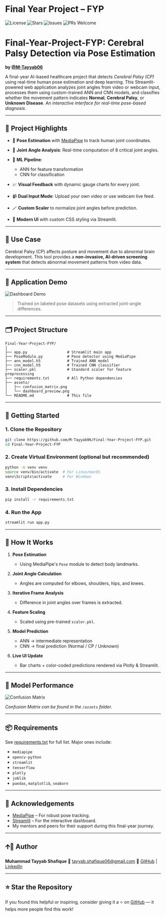 # Final Year Project – FYP

![License](https://img.shields.io/github/license/M-Tayyab06/Final-Year-Project-FYP-?color=blue)
![Stars](https://img.shields.io/github/stars/M-Tayyab06/Final-Year-Project-FYP-?style=social)
![Issues](https://img.shields.io/github/issues/M-Tayyab06/Final-Year-Project-FYP-)
![PRs Welcome](https://img.shields.io/badge/PRs-welcome-brightgreen.svg)

# Final-Year-Project-FYP: Cerebral Palsy Detection via Pose Estimation

**by [@M-Tayyab06](https://github.com/M-Tayyab06)**

A final-year AI-based healthcare project that detects *Cerebral Palsy (CP)* using real-time human pose estimation and deep learning. This Streamlit-powered web application analyzes joint angles from video or webcam input, processes them using custom-trained ANN and CNN models, and classifies whether the movement pattern indicates **Normal**, **Cerebral Palsy**, or **Unknown Disease**.
*An interactive interface for real-time pose-based diagnosis.*

---

## 🧠 Project Highlights

* 🧍 **Pose Estimation** with [MediaPipe](https://mediapipe.dev) to track human joint coordinates.
* 🥮 **Joint Angle Analysis**: Real-time computation of 8 critical joint angles.
* 🧪 **ML Pipeline**:

  * ANN for feature transformation
  * CNN for classification
* 📈 **Visual Feedback** with dynamic gauge charts for every joint.
* 📹 **Dual Input Mode**: Upload your own video or use webcam live feed.
* 🪄 **Custom Scaler** to normalize joint angles before prediction.
* 💨 **Modern UI** with custom CSS styling via Streamlit.

---

## 🔬 Use Case

Cerebral Palsy (CP) affects posture and movement due to abnormal brain development. This tool provides a **non-invasive, AI-driven screening system** that detects abnormal movement patterns from video data.

---

## 📸 Application Demo
![Dashboard Demo](https://github.com/user-attachments/assets/caf1a047-0691-4665-983e-af303d6d4e9a)
> Trained on labeled pose datasets using extracted joint-angle differences.
---

## 🗂️ Project Structure

```
Final-Year-Project-FYP/
│
├── app.py                  # Streamlit main app
├── PoseModule.py           # Pose detector using MediaPipe
├── ann_model.h5            # Trained ANN model
├── cnn_model.h5            # Trained CNN classifier
├── scaler.pkl              # Standard scaler for feature preprocessing
├── requirements.txt        # All Python dependencies
├── assets/
│   ├── confusion_matrix.png
│   └── dashboard_preview.png
└── README.md               # This file
```

---

## 🚀 Getting Started

### 1. Clone the Repository

```bash
git clone https://github.com/M-Tayyab06/Final-Year-Project-FYP.git
cd Final-Year-Project-FYP
```

### 2. Create Virtual Environment (optional but recommended)

```bash
python -m venv venv
source venv/bin/activate  # For Linux/macOS
venv\Scripts\activate     # For Windows
```

### 3. Install Dependencies

```bash
pip install -r requirements.txt
```

### 4. Run the App

```bash
streamlit run app.py
```

---

## 🧠 How It Works

1. **Pose Estimation**

   * Using MediaPipe's `Pose` module to detect body landmarks.
2. **Joint Angle Calculation**

   * Angles are computed for elbows, shoulders, hips, and knees.
3. **Iterative Frame Analysis**

   * Difference in joint angles over frames is extracted.
4. **Feature Scaling**

   * Scaled using pre-trained `scaler.pkl`.
5. **Model Prediction**

   * ANN → intermediate representation
   * CNN → final prediction (Normal / CP / Unknown)
6. **Live UI Update**

   * Bar charts + color-coded predictions rendered via Plotly & Streamlit.

---

## 🧪 Model Performance
![Confusion Matrix](https://github.com/user-attachments/assets/26a2856b-d6ae-4136-8d1a-34624a0a1b63)

*Confusion Matrix can be found in the `/assets` folder.*

---

## 📦 Requirements

See [requirements.txt](requirements.txt) for full list. Major ones include:

* `mediapipe`
* `opencv-python`
* `streamlit`
* `tensorflow`
* `plotly`
* `joblib`
* `pandas`, `matplotlib`, `seaborn`

---

## 🙌 Acknowledgements

* [MediaPipe](https://mediapipe.dev/) – For robust pose tracking.
* [Streamlit](https://streamlit.io/) – For the interactive dashboard.
* My mentors and peers for their support during this final-year journey.

---

## 🡩‍💼 Author

**Muhammad Tayyab Shafique**
📧 [tayyab.shafique06@gmail.com](mailto:tayyab.shafique06@gmail.com)
🔗 [GitHub](https://github.com/M-Tayyab06) | [LinkedIn](https://www.linkedin.com/in/muhammad-tayyab06)

---

## ⭐ Star the Repository

If you found this helpful or inspiring, consider giving it a ⭐ on [GitHub](https://github.com/M-Tayyab06/Final-Year-Project-FYP) — it helps more people find this work!
